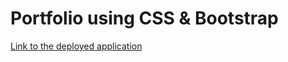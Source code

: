 # Portfolio using CSS & Bootstrap
[Link to the deployed application](https://angelpsch.github.io/css-bootstrap-portfolio/)
